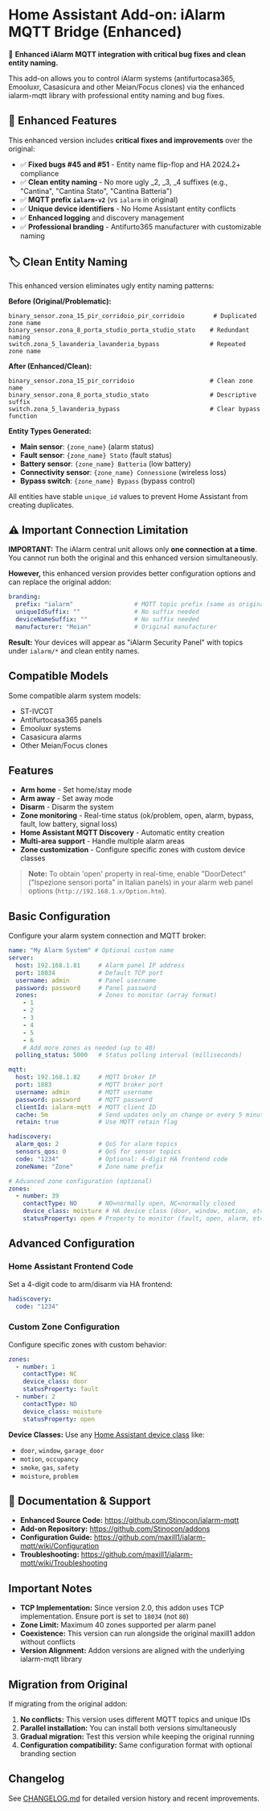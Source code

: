 # Home Assistant Add-on: iAlarm MQTT Bridge (Enhanced)

🚀 **Enhanced iAlarm MQTT integration with critical bug fixes and clean entity naming.**

This add-on allows you to control iAlarm systems (antifurtocasa365, Emooluxr, Casasicura and other Meian/Focus clones) via the enhanced ialarm-mqtt library with professional entity naming and bug fixes.

## 🔧 Enhanced Features

This enhanced version includes **critical fixes and improvements** over the original:

- ✅ **Fixed bugs #45 and #51** - Entity name flip-flop and HA 2024.2+ compliance
- ✅ **Clean entity naming** - No more ugly _2, _3, _4 suffixes (e.g., "Cantina", "Cantina Stato", "Cantina Batteria")
- ✅ **MQTT prefix `ialarm-v2`** (vs `ialarm` in original)
- ✅ **Unique device identifiers** - No Home Assistant entity conflicts
- ✅ **Enhanced logging** and discovery management
- ✅ **Professional branding** - Antifurto365 manufacturer with customizable naming

## 🏷️ Clean Entity Naming

This enhanced version eliminates ugly entity naming patterns:

**Before (Original/Problematic):**
```
binary_sensor.zona_15_pir_corridoio_pir_corridoio        # Duplicated zone name
binary_sensor.zona_8_porta_studio_porta_studio_stato    # Redundant naming  
switch.zona_5_lavanderia_lavanderia_bypass              # Repeated zone name
```

**After (Enhanced/Clean):**
```
binary_sensor.zona_15_pir_corridoio                     # Clean zone name
binary_sensor.zona_8_porta_studio_stato                 # Descriptive suffix
switch.zona_5_lavanderia_bypass                         # Clear bypass function
```

**Entity Types Generated:**
- **Main sensor**: `{zone_name}` (alarm status)
- **Fault sensor**: `{zone_name} Stato` (fault status)  
- **Battery sensor**: `{zone_name} Batteria` (low battery)
- **Connectivity sensor**: `{zone_name} Connessione` (wireless loss)
- **Bypass switch**: `{zone_name} Bypass` (bypass control)

All entities have stable `unique_id` values to prevent Home Assistant from creating duplicates.

## ⚠️ Important Connection Limitation

**IMPORTANT:** The iAlarm central unit allows only **one connection at a time**. You cannot run both the original and this enhanced version simultaneously.

**However,** this enhanced version provides better configuration options and can replace the original addon:

```yaml
branding:
  prefix: "ialarm"                 # MQTT topic prefix (same as original)
  uniqueIdSuffix: ""               # No suffix needed
  deviceNameSuffix: ""             # No suffix needed
  manufacturer: "Meian"            # Original manufacturer
```

**Result:** Your devices will appear as "iAlarm Security Panel" with topics under `ialarm/*` and clean entity names.

## Compatible Models

Some compatible alarm system models:
* ST-IVCGT
* Antifurtocasa365 panels
* Emooluxr systems
* Casasicura alarms
* Other Meian/Focus clones

## Features

* **Arm home** - Set home/stay mode
* **Arm away** - Set away mode  
* **Disarm** - Disarm the system
* **Zone monitoring** - Real-time status (ok/problem, open, alarm, bypass, fault, low battery, signal loss)
* **Home Assistant MQTT Discovery** - Automatic entity creation
* **Multi-area support** - Handle multiple alarm areas
* **Zone customization** - Configure specific zones with custom device classes

> **Note:** To obtain 'open' property in real-time, enable "DoorDetect" ("Ispezione sensori porta" in Italian panels) in your alarm web panel options (`http://192.168.1.x/Option.htm`).

## Basic Configuration

Configure your alarm system connection and MQTT broker:

```yaml
name: "My Alarm System" # Optional custom name
server:
  host: 192.168.1.81     # Alarm panel IP address
  port: 18034            # Default TCP port
  username: admin        # Panel username
  password: password     # Panel password
  zones:                 # Zones to monitor (array format)
    - 1
    - 2
    - 3
    - 4
    - 5
    - 6
    # Add more zones as needed (up to 40)
  polling_status: 5000   # Status polling interval (milliseconds)

mqtt:
  host: 192.168.1.82     # MQTT broker IP
  port: 1883             # MQTT broker port
  username: admin        # MQTT username
  password: password     # MQTT password
  clientId: ialarm-mqtt  # MQTT client ID
  cache: 5m              # Send updates only on change or every 5 minutes
  retain: true           # Use MQTT retain flag

hadiscovery:
  alarm_qos: 2           # QoS for alarm topics
  sensors_qos: 0         # QoS for sensor topics
  code: "1234"           # Optional: 4-digit HA frontend code
  zoneName: "Zone"       # Zone name prefix

# Advanced zone configuration (optional)
zones:
  - number: 39
    contactType: NO      # NO=normally open, NC=normally closed
    device_class: moisture # HA device class (door, window, motion, etc.)
    statusProperty: open # Property to monitor (fault, open, alarm, etc.)
```

## Advanced Configuration

### Home Assistant Frontend Code

Set a 4-digit code to arm/disarm via HA frontend:

```yaml
hadiscovery:
  code: "1234"
```

### Custom Zone Configuration

Configure specific zones with custom behavior:

```yaml
zones:
  - number: 1
    contactType: NC
    device_class: door
    statusProperty: fault
  - number: 2
    contactType: NO
    device_class: moisture
    statusProperty: open
```

**Device Classes:** Use any [Home Assistant device class](https://www.home-assistant.io/integrations/binary_sensor/#device-class) like:
- `door`, `window`, `garage_door`
- `motion`, `occupancy`
- `smoke`, `gas`, `safety`
- `moisture`, `problem`

## 🔗 Documentation & Support

- **Enhanced Source Code:** https://github.com/Stinocon/ialarm-mqtt
- **Add-on Repository:** https://github.com/Stinocon/addons
- **Configuration Guide:** https://github.com/maxill1/ialarm-mqtt/wiki/Configuration
- **Troubleshooting:** https://github.com/maxill1/ialarm-mqtt/wiki/Troubleshooting

## Important Notes

- **TCP Implementation:** Since version 2.0, this addon uses TCP implementation. Ensure port is set to `18034` (not `80`)
- **Zone Limit:** Maximum 40 zones supported per alarm panel
- **Coexistence:** This version can run alongside the original maxill1 addon without conflicts
- **Version Alignment:** Addon versions are aligned with the underlying ialarm-mqtt library

## Migration from Original

If migrating from the original addon:

1. **No conflicts:** This version uses different MQTT topics and unique IDs
2. **Parallel installation:** You can install both versions simultaneously
3. **Gradual migration:** Test this version while keeping the original running
4. **Configuration compatibility:** Same configuration format with optional branding section

## Changelog

See [CHANGELOG.md](CHANGELOG.md) for detailed version history and recent improvements.